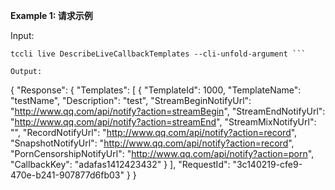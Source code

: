 **Example 1: 请求示例**



Input: 

```
tccli live DescribeLiveCallbackTemplates --cli-unfold-argument ```

Output: 
```
{
    "Response": {
        "Templates": [
            {
                "TemplateId": 1000,
                "TemplateName": "testName",
                "Description": "test",
                "StreamBeginNotifyUrl": "http://www.qq.com/api/notify?action=streamBegin",
                "StreamEndNotifyUrl": "http://www.qq.com/api/notify?action=streamEnd",
                "StreamMixNotifyUrl": "",
                "RecordNotifyUrl": "http://www.qq.com/api/notify?action=record",
                "SnapshotNotifyUrl": "http://www.qq.com/api/notify?action=record",
                "PornCensorshipNotifyUrl": "http://www.qq.com/api/notify?action=porn",
                "CallbackKey": "adafas1412423432"
            }
        ],
        "RequestId": "3c140219-cfe9-470e-b241-907877d6fb03"
    }
}
```

